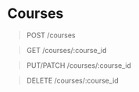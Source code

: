 # Courses

> POST /courses


> GET /courses/:course_id


> PUT/PATCH /courses/:course_id


> DELETE /courses/:course_id

<!--
<desc>

| field | type | description |
|-----|-----|----- |

Possible response status code: <codes>

Response format:

| field | type | description |
|----|----|----|
-->
